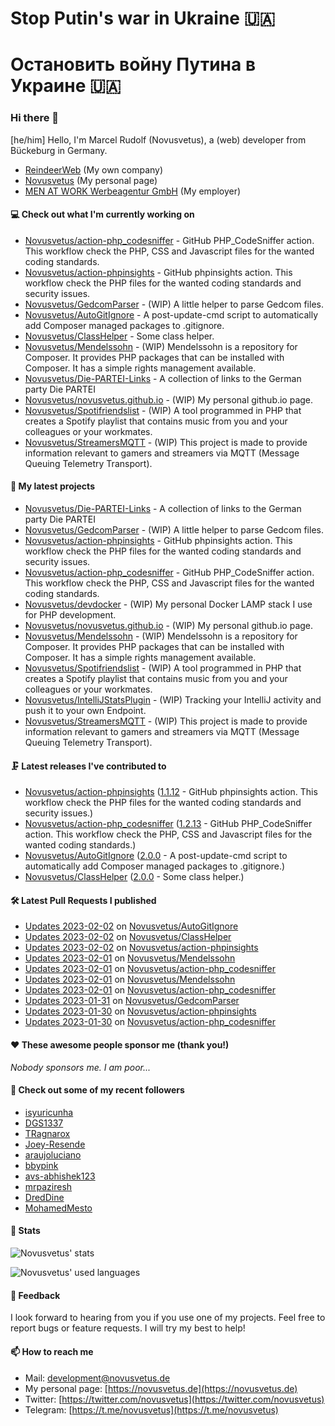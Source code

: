 # Stop Putin's war in Ukraine 🇺🇦
# Остановить войну Путина в Украине 🇺🇦

### Hi there 👋

[he/him]
Hello, I'm Marcel Rudolf (Novusvetus), a (web) developer from Bückeburg in Germany.

* [ReindeerWeb](https://reindeer-web.de) (My own company)
* [Novusvetus](https://novusvetus.de) (My personal page)
* [MEN AT WORK Werbeagentur GmbH](https://www.men-at-work.de/) (My employer)

#### 💻 Check out what I'm currently working on

- [Novusvetus/action-php_codesniffer](https://github.com/Novusvetus/action-php_codesniffer) - GitHub PHP_CodeSniffer action. This workflow check the PHP, CSS and Javascript files for the wanted coding standards.
- [Novusvetus/action-phpinsights](https://github.com/Novusvetus/action-phpinsights) - GitHub phpinsights action. This workflow check the PHP files for the wanted coding standards and security issues.
- [Novusvetus/GedcomParser](https://github.com/Novusvetus/GedcomParser) - (WIP) A little helper to parse Gedcom files.
- [Novusvetus/AutoGitIgnore](https://github.com/Novusvetus/AutoGitIgnore) - A post-update-cmd script to automatically add Composer managed packages to .gitignore.
- [Novusvetus/ClassHelper](https://github.com/Novusvetus/ClassHelper) - Some class helper.
- [Novusvetus/Mendelssohn](https://github.com/Novusvetus/Mendelssohn) - (WIP) Mendelssohn is a repository for Composer. It provides PHP packages that can be installed with Composer. It has a simple rights management available.
- [Novusvetus/Die-PARTEI-Links](https://github.com/Novusvetus/Die-PARTEI-Links) - A collection of links to the German party Die PARTEI
- [Novusvetus/novusvetus.github.io](https://github.com/Novusvetus/novusvetus.github.io) - (WIP) My personal github.io page.
- [Novusvetus/Spotifriendslist](https://github.com/Novusvetus/Spotifriendslist) - (WIP) A tool programmed in PHP that creates a Spotify playlist that contains music from you and your colleagues or your workmates.
- [Novusvetus/StreamersMQTT](https://github.com/Novusvetus/StreamersMQTT) - (WIP) This project is made to provide information relevant to gamers and streamers via MQTT (Message Queuing Telemetry Transport).

#### 🐣 My latest projects

- [Novusvetus/Die-PARTEI-Links](https://github.com/Novusvetus/Die-PARTEI-Links) - A collection of links to the German party Die PARTEI
- [Novusvetus/GedcomParser](https://github.com/Novusvetus/GedcomParser) - (WIP) A little helper to parse Gedcom files.
- [Novusvetus/action-phpinsights](https://github.com/Novusvetus/action-phpinsights) - GitHub phpinsights action. This workflow check the PHP files for the wanted coding standards and security issues.
- [Novusvetus/action-php_codesniffer](https://github.com/Novusvetus/action-php_codesniffer) - GitHub PHP_CodeSniffer action. This workflow check the PHP, CSS and Javascript files for the wanted coding standards.
- [Novusvetus/devdocker](https://github.com/Novusvetus/devdocker) - (WIP) My personal Docker LAMP stack I use for PHP development.
- [Novusvetus/novusvetus.github.io](https://github.com/Novusvetus/novusvetus.github.io) - (WIP) My personal github.io page.
- [Novusvetus/Mendelssohn](https://github.com/Novusvetus/Mendelssohn) - (WIP) Mendelssohn is a repository for Composer. It provides PHP packages that can be installed with Composer. It has a simple rights management available.
- [Novusvetus/Spotifriendslist](https://github.com/Novusvetus/Spotifriendslist) - (WIP) A tool programmed in PHP that creates a Spotify playlist that contains music from you and your colleagues or your workmates.
- [Novusvetus/IntelliJStatsPlugin](https://github.com/Novusvetus/IntelliJStatsPlugin) - (WIP) Tracking your IntelliJ activity and push it to your own Endpoint.
- [Novusvetus/StreamersMQTT](https://github.com/Novusvetus/StreamersMQTT) - (WIP) This project is made to provide information relevant to gamers and streamers via MQTT (Message Queuing Telemetry Transport).

#### 🗜 Latest releases I've contributed to

- [Novusvetus/action-phpinsights](https://github.com/Novusvetus/action-phpinsights) ([1.1.12](https://github.com/Novusvetus/action-phpinsights/releases/tag/1.1.12) - GitHub phpinsights action. This workflow check the PHP files for the wanted coding standards and security issues.)
- [Novusvetus/action-php_codesniffer](https://github.com/Novusvetus/action-php_codesniffer) ([1.2.13](https://github.com/Novusvetus/action-php_codesniffer/releases/tag/1.2.13) - GitHub PHP_CodeSniffer action. This workflow check the PHP, CSS and Javascript files for the wanted coding standards.)
- [Novusvetus/AutoGitIgnore](https://github.com/Novusvetus/AutoGitIgnore) ([2.0.0](https://github.com/Novusvetus/AutoGitIgnore/releases/tag/2.0.0) - A post-update-cmd script to automatically add Composer managed packages to .gitignore.)
- [Novusvetus/ClassHelper](https://github.com/Novusvetus/ClassHelper) ([2.0.0](https://github.com/Novusvetus/ClassHelper/releases/tag/2.0.0) - Some class helper.)

#### 🛠 Latest Pull Requests I published

- [Updates 2023-02-02](https://github.com/Novusvetus/AutoGitIgnore/pull/42) on [Novusvetus/AutoGitIgnore](https://github.com/Novusvetus/AutoGitIgnore)
- [Updates 2023-02-02](https://github.com/Novusvetus/ClassHelper/pull/39) on [Novusvetus/ClassHelper](https://github.com/Novusvetus/ClassHelper)
- [Updates 2023-02-02](https://github.com/Novusvetus/action-phpinsights/pull/407) on [Novusvetus/action-phpinsights](https://github.com/Novusvetus/action-phpinsights)
- [Updates 2023-02-01](https://github.com/Novusvetus/Mendelssohn/pull/26) on [Novusvetus/Mendelssohn](https://github.com/Novusvetus/Mendelssohn)
- [Updates 2023-02-01](https://github.com/Novusvetus/action-php_codesniffer/pull/471) on [Novusvetus/action-php_codesniffer](https://github.com/Novusvetus/action-php_codesniffer)
- [Updates 2023-02-01](https://github.com/Novusvetus/Mendelssohn/pull/25) on [Novusvetus/Mendelssohn](https://github.com/Novusvetus/Mendelssohn)
- [Updates 2023-02-01](https://github.com/Novusvetus/action-php_codesniffer/pull/470) on [Novusvetus/action-php_codesniffer](https://github.com/Novusvetus/action-php_codesniffer)
- [Updates 2023-01-31](https://github.com/Novusvetus/GedcomParser/pull/46) on [Novusvetus/GedcomParser](https://github.com/Novusvetus/GedcomParser)
- [Updates 2023-01-30](https://github.com/Novusvetus/action-phpinsights/pull/405) on [Novusvetus/action-phpinsights](https://github.com/Novusvetus/action-phpinsights)
- [Updates 2023-01-30](https://github.com/Novusvetus/action-php_codesniffer/pull/468) on [Novusvetus/action-php_codesniffer](https://github.com/Novusvetus/action-php_codesniffer)

#### ❤️ These awesome people sponsor me (thank you!)

_Nobody sponsors me. I am poor..._

#### 👯 Check out some of my recent followers

- [isyuricunha](https://github.com/isyuricunha)
- [DGS1337](https://github.com/DGS1337)
- [TRagnarox](https://github.com/TRagnarox)
- [Joey-Resende](https://github.com/Joey-Resende)
- [araujoluciano](https://github.com/araujoluciano)
- [bbypink](https://github.com/bbypink)
- [avs-abhishek123](https://github.com/avs-abhishek123)
- [mrpaziresh](https://github.com/mrpaziresh)
- [DredDine](https://github.com/DredDine)
- [MohamedMesto](https://github.com/MohamedMesto)

#### 🎢 Stats




![Novusvetus' stats](https://github-readme-stats.vercel.app/api?username=novusvetus&show_icons=true&count_private=true)

![Novusvetus' used languages](https://github-readme-stats.vercel.app/api/top-langs?username=novusvetus&layout=compact)

#### 💬 Feedback
I look forward to hearing from you if you use one of my projects. Feel free to report bugs or feature requests.
I will try my best to help!

#### 📫 How to reach me

- Mail: [development@novusvetus.de](mailto:development@novusvetus.de)
- My personal page: [https://novusvetus.de](https://novusvetus.de)
- Twitter: [https://twitter.com/novusvetus](https://twitter.com/novusvetus)
- Telegram: [https://t.me/novusvetus](https://t.me/novusvetus)
